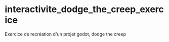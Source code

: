 # interactivite_dodge_the_creep_exercice

Exercice de recréation d'un projet godot, dodge the creep
